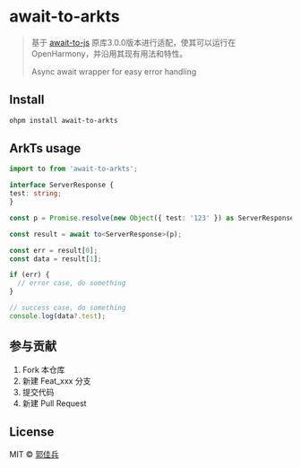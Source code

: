 # await-to-arkts

> 基于 [await-to-js] 原库3.0.0版本进行适配，使其可以运行在 OpenHarmony，并沿用其现有用法和特性。
>
> Async await wrapper for easy error handling

## Install

```sh
ohpm install await-to-arkts
```

## ArkTs usage

```typescript
import to from 'await-to-arkts';

interface ServerResponse {
test: string;
}

const p = Promise.resolve(new Object({ test: '123' }) as ServerResponse);

const result = await to<ServerResponse>(p);

const err = result[0];
const data = result[1];

if (err) {
  // error case, do something
}

// success case, do something
console.log(data?.test);
```

## 参与贡献

1. Fork 本仓库
2. 新建 Feat_xxx 分支
3. 提交代码
4. 新建 Pull Request

## License

MIT © [郭佳兵](https://gitee.com/guojiabing)

[await-to-js]: https://npmjs.org/package/await-to-js
